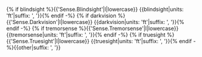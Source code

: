 {% if blindsight %}{{'Sense.Blindsight'|l|lowercase}} {{blindsight|units: 'ft'|suffix: ', '}}{% endif -%}
{% if darkvision %}{{'Sense.Darkvision'|l|lowercase}} {{darkvision|units: 'ft'|suffix: ', '}}{% endif -%}
{% if tremorsense %}{{'Sense.Tremorsense'|l|lowercase}} {{tremorsense|units: 'ft'|suffix: ', '}}{% endif -%}
{% if truesight %}{{'Sense.Truesight'|l|lowercase}} {{truesight|units: 'ft'|suffix: ', '}}{% endif -%}{{other|suffix: ', '}}